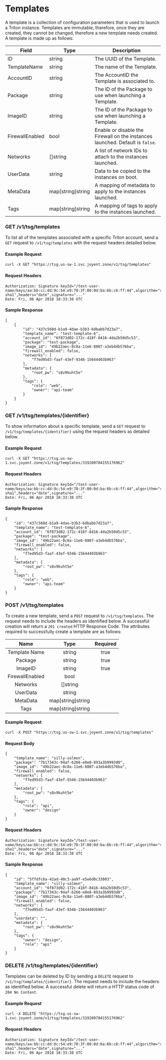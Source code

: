 # Templates 

A template is a collection of configuration parameters that is used to launch a Triton instance. Templates are immutable,
therefore, once they are created, they cannot be changed, therefore a new template needs created. A template is made up
as follows:

| Field             | Type              |  Description                                                                  |
|----------         |-------------      |------                                                                         |
| ID                | string            | The UUID of the Template.                                                     |
| TemplateName      | string            | The name of the Template.                                                     |
| AccountID         | string            | The AccountID the Template is associated to.                                  | 
| Package           | string            | The ID of the Package to use when launching a Template.                       | 
| ImageID           | string            | The ID of the Package to use when launching a Template.                       | 
| FirewallEnabled   | bool              | Enable or disable the Firewall on the instances launched. Default is `false`. | 
| Networks          | []string          | A list of network IDs to attach to the instances launched.                    | 
| UserData          | string            | Data to be copied to the instances on boot.                                   | 
| MetaData          | map[string]string | A mapping of metadata to apply to the instances launched.                     | 
| Tags              | map[string]string | A mapping of tags to apply to the instances launched.                         |  

### GET /v1/tsg/templates

To list all of the templates associated with a specific Triton account, send a `GET` request to `/v1/tsg/templates` with
the request headers detailed below.

#### Example Request

```
curl -X GET "https://tsg.us-sw-1.svc.joyent.zone/v1/tsg/templates"
```


#### Request Headers 

```
Authorization: Signature keyId="/test-user-name/keys/aa:bb:cc:dd:9c:54:e9:78:3f:80:0d:ba:6b:c6:ff:44",algorithm="rsa-sha1",headers="date",signature="..."
Date: Fri, 06 Apr 2018 18:33:38 UTC
```

#### Sample Response

```
[
    {
        "id": "437c560d-b1a9-4dae-b3b3-6dbabb7d23a7",
        "template_name": "test-template-6",
        "account_id": "6f873d02-172c-418f-8416-4da2b50d5c53",
        "package": "test-package",
        "image_id": "49b22aec-0c8a-11e6-8807-a3eb4db576ba",
        "firewall_enabled": false,
        "networks": [
            "f7ed95d3-faaf-43ef-9346-15644403b963"
        ],
        "metadata": {
    	    "root_pw": "s8v9kuht5e"
    	}, 
        "tags": {
            "role": "web",
            "owner": "api-team"
        }
    }
}
```

### GET /v1/tsg/templates/{identifier}

To show information about a specific template, send a `GET` request to `/v1/tsg/templates/{identifier}` 
using the request headers as detailed below.
 

#### Example Request

```
curl -X GET "https://tsg.us-sw-1.svc.joyent.zone/v1/tsg/templates/319209784155176962"
```

#### Request Headers 

```
Authorization: Signature keyId="/test-user-name/keys/aa:bb:cc:dd:9c:54:e9:78:3f:80:0d:ba:6b:c6:ff:44",algorithm="rsa-sha1",headers="date",signature="..."
Date: Fri, 06 Apr 2018 18:33:38 UTC
```

#### Sample Response

```
{
    "id": "437c560d-b1a9-4dae-b3b3-6dbabb7d23a7",
    "template_name": "test-template-6",
    "account_id": "6f873d02-172c-418f-8416-4da2b50d5c53",
    "package": "test-package",
    "image_id": "49b22aec-0c8a-11e6-8807-a3eb4db576ba",
    "firewall_enabled": false,
    "networks": [
        "f7ed95d3-faaf-43ef-9346-15644403b963"
    ],
    "metadata": {
	    "root_pw": "s8v9kuht5e"
	}, 
    "tags": {
        "role": "web",
        "owner": "api-team"
    }
}
```

### POST /v1/tsg/templates

To create a new template, send a `POST` request to `/v1/tsg/templates`. The
request needs to include the headers as identified below. A successful creation will return 
a `201 created` HTTP Response Code. The attributes required to successfully create a template are as follows:


 | Name             | Type              | Required  |
 |:----------:      |:-------------:    |:------:   |
 | Template Name    | string            | true      |
 | Package          | string            | true      |
 | ImageID          | string            | true      |
 | FirewallEnabled  | bool              |           |
 | Networks         | []string          |           |
 | UserData         | string            |           |
 | MetaData         | map[string]string |           |
 | Tags             | map[string]string |           |

#### Example Request

```
curl -X POST "https://tsg.us-sw-1.svc.joyent.zone/v1/tsg/templates"
```

#### Request Body

```
{
    "template_name": "silly-salmon",
    "package": "7b17343c-94af-6266-e0e8-893a3b9993d0",
    "image_id": "49b22aec-0c8a-11e6-8807-a3eb4db576ba",
    "firewall_enabled": false,
    "networks": [
        "f7ed95d3-faaf-43ef-9346-15644403b963"
    ],
    "metadata": {
	    "root_pw": "s8v9kuht5e"
	},
    "tags": {
    	"role": "api",
    	"owner": "design"
    }
}
```

#### Request Headers 

```
Authorization: Signature keyId="/test-user-name/keys/aa:bb:cc:dd:9c:54:e9:78:3f:80:0d:ba:6b:c6:ff:44",algorithm="rsa-sha1",headers="date",signature="..."
Date: Fri, 06 Apr 2018 18:33:38 UTC
```

#### Sample Response

```
{
    "id": "5ffdfc6a-42ad-40c3-aa9f-e5e6d0c33003",
    "template_name": "silly-salmon",
    "account_id": "6f873d02-172c-418f-8416-4da2b50d5c53",
    "package": "7b17343c-94af-6266-e0e8-893a3b9993d0",
    "image_id": "49b22aec-0c8a-11e6-8807-a3eb4db576ba",
    "firewall_enabled": false,
    "networks": [
        "f7ed95d3-faaf-43ef-9346-15644403b963"
    ],
    "userdata": "",
    "metadata": {
        "root_pw": "s8v9kuht5e"
    },
    "tags": {
        "owner": "design",
        "role": "api"
    }
}
```

### DELETE /v1/tsg/templates/{identifier}

Templates can be deleted by ID by sending a `DELETE` request to `/v1/tsg/templates/{identifier}`. The
request needs to include the headers as identified below. A successful delete will return a HTTP status code of `204 No Content`.
 

#### Example Request

```
curl -X DELETE "https://tsg.us-sw-1.svc.joyent.zone/v1/tsg/templates/319209784155176962"
```

#### Request Headers 

```
Authorization: Signature keyId="/test-user-name/keys/aa:bb:cc:dd:9c:54:e9:78:3f:80:0d:ba:6b:c6:ff:44",algorithm="rsa-sha1",headers="date",signature="..."
Date: Fri, 06 Apr 2018 18:33:38 UTC
```
